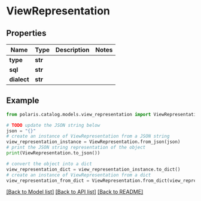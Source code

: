 <!--

 Licensed to the Apache Software Foundation (ASF) under one
 or more contributor license agreements.  See the NOTICE file
 distributed with this work for additional information
 regarding copyright ownership.  The ASF licenses this file
 to you under the Apache License, Version 2.0 (the
 "License"); you may not use this file except in compliance
 with the License.  You may obtain a copy of the License at

   http://www.apache.org/licenses/LICENSE-2.0

 Unless required by applicable law or agreed to in writing,
 software distributed under the License is distributed on an
 "AS IS" BASIS, WITHOUT WARRANTIES OR CONDITIONS OF ANY
 KIND, either express or implied.  See the License for the
 specific language governing permissions and limitations
 under the License.

-->
# ViewRepresentation

## Properties

Name | Type | Description | Notes
------------ | ------------- | ------------- | -------------
**type** | **str** |  | 
**sql** | **str** |  | 
**dialect** | **str** |  | 

## Example

```python
from polaris.catalog.models.view_representation import ViewRepresentation

# TODO update the JSON string below
json = "{}"
# create an instance of ViewRepresentation from a JSON string
view_representation_instance = ViewRepresentation.from_json(json)
# print the JSON string representation of the object
print(ViewRepresentation.to_json())

# convert the object into a dict
view_representation_dict = view_representation_instance.to_dict()
# create an instance of ViewRepresentation from a dict
view_representation_from_dict = ViewRepresentation.from_dict(view_representation_dict)
```
[[Back to Model list]](../README.md#documentation-for-models) [[Back to API list]](../README.md#documentation-for-api-endpoints) [[Back to README]](../README.md)


